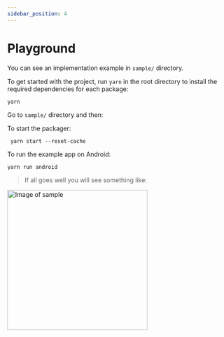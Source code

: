 ```yaml
---
sidebar_position: 4
---
```


# Playground

You can see an implementation example in `sample/` directory.

To get started with the project, run `yarn` in the root directory to install the required dependencies for each package:

```sh
yarn
```

Go to `sample/` directory and then:

To start the packager:

```
 yarn start --reset-cache
```

To run the example app on Android:

```
yarn run android
```

> If all goes well you will see something like:

<img src="../../img/sample.png" width="320px" alt="Image of sample" />



